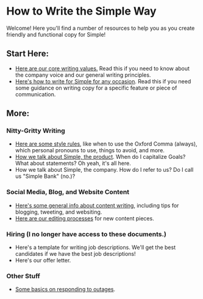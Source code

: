 # How to Write the Simple Way

Welcome! Here you'll find a number of resources to help you as you create friendly and functional copy for Simple!

## Start Here: 
 - [Here are our core writing values.](https://github.com/the-rachel/styles/blob/master/Simple/Big%20Stuff/styleguide.md) Read this if you need to know about the company voice and our general writing principles.
 - [Here's how to write for Simple for any occasion](https://github.com/the-rachel/styles/blob/master/Simple/Big%20Stuff/voiceandtone.md). Read this if you need some guidance on writing copy for a specific feature or piece of communication.

## More:

### Nitty-Gritty Writing
 - [Here are some style rules](https://github.com/the-rachel/styles/blob/master/Simple/Nitty-Gritty/strunkyfresh.md), like when to use the Oxford Comma (always), which personal pronouns to use, things to avoid, and more.
 - [How we talk about Simple, the product](https://github.com/the-rachel/styles/blob/master/Simple/Nitty-Gritty/features.md). When do I capitalize Goals? What about statements? Oh yeah, it's all here.
 - How we talk about Simple, the company. How do I refer to us? Do I call us "Simple Bank" (no.)?

### Social Media, Blog, and Website Content
 - [Here's some general info about content writing](https://github.com/the-rachel/styles/blob/master/Simple/Content/generalvoice.md), including tips for blogging, tweeting, and websiting.
 - [Here are our editing processes](https://github.com/the-rachel/styles/blob/master/Simple/Content/editing.md) for new content pieces.

### Hiring (I no longer have access to these documents.)
 - Here's a template for writing job descriptions. We'll get the best candidates if we have the best job descriptions!
 - Here's our offer letter.

### Other Stuff
 - [Some basics on responding to outages](https://github.com/the-rachel/styles/blob/master/Simple/Other/outages.md).
